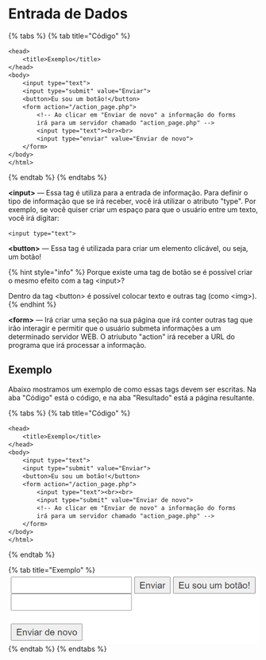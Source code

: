 # Entrada de Dados

{% tabs %}
{% tab title="Código" %}
```markup
<head>
    <title>Exemplo</title>
</head>
<body>
    <input type="text">
    <input type="submit" value="Enviar">
    <button>Eu sou um botão!</button>
    <form action="/action_page.php">
        <!-- Ao clicar em "Enviar de novo" a informação do forms
        irá para um servidor chamado "action_page.php" -->
        <input type="text"><br><br>
        <input type="enviar" value="Enviar de novo">
    </form>
</body>
</html>
```
{% endtab %}
{% endtabs %}

**&lt;input&gt;** — Essa tag é utiliza para a entrada de informação. Para definir o tipo de informação que se irá receber, você irá utilizar o atributo "type". Por exemplo, se você quiser criar um espaço para que o usuário entre um texto, você irá digitar:

```markup
<input type="text">
```

**&lt;button&gt;** — Essa tag é utilizada para criar um elemento clicável, ou seja, um botão!

{% hint style="info" %}
Porque existe uma tag de botão se é possível criar o mesmo efeito com a tag &lt;input&gt;?

Dentro da tag &lt;button&gt; é possível colocar texto e outras tag \(como &lt;img&gt;\).
{% endhint %}

**&lt;form&gt;** — Irá criar uma seção na sua página que irá conter outras tag que irão interagir e permitir que o usuário submeta informações a um determinado servidor WEB. O atriubuto "action" irá receber a URL do programa que irá processar a informação.

## Exemplo

Abaixo mostramos um exemplo de como essas tags devem ser escritas. Na aba "Código" está o código, e na aba "Resultado" está a página resultante.

{% tabs %}
{% tab title="Código" %}
```markup
<head>
    <title>Exemplo</title>
</head>
<body>
    <input type="text">
    <input type="submit" value="Enviar">
    <button>Eu sou um botão!</button>
    <form action="/action_page.php">
        <input type="text"><br><br>
        <input type="submit" value="Enviar de novo">
        <!-- Ao clicar em "Enviar de novo" a informação do forms
        irá para um servidor chamado "action_page.php" -->
    </form>
</body>
</html>
```
{% endtab %}

{% tab title="Exemplo" %}
![](../../../.gitbook/assets/image%20%283%29.png)
{% endtab %}
{% endtabs %}

